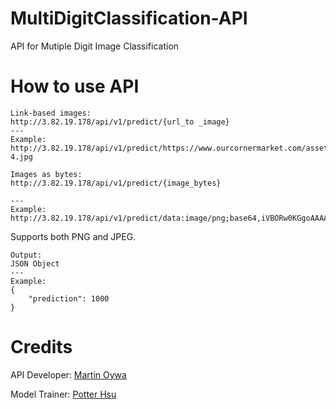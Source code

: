 # MultiDigitClassification-API
API for Mutiple Digit Image Classification


# How to use API
```
Link-based images:
http://3.82.19.178/api/v1/predict/{url_to _image}
---
Example:     
http://3.82.19.178/api/v1/predict/https://www.ourcornermarket.com/assets/images/GU/numbers/standard-4.jpg
```

```
Images as bytes:
http://3.82.19.178/api/v1/predict/{image_bytes}

---
Example:
http://3.82.19.178/api/v1/predict/data:image/png;base64,iVBORw0KGgoAAAANSUhEUgAAAZAAAAGQCAIAAAAP3aGbAAAXDUlEQVR4nO3dfXRU9Z3H8V+nkwcSQhggAUKJMcSEh4bIQ4nlQdEeVsG6uqW2XS2spx5ztLrqsdajFkt3xbMtq11k8WHpUWo56rosWksrtKyoBdE...
```

Supports both PNG and JPEG.

```
Output:
JSON Object
---
Example:
{
    "prediction": 1000
}
```

# Credits
API Developer: [Martin Oywa](https://www.martinoywa.engineer/)

Model Trainer: [Potter Hsu](https://github.com/potterhsu/SVHNClassifier-PyTorch)

